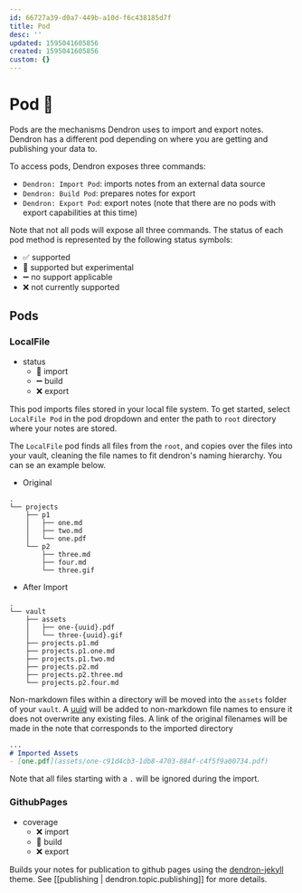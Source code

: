 ```yaml
---
id: 66727a39-d0a7-449b-a10d-f6c438185d7f
title: Pod
desc: ''
updated: 1595041605856
created: 1595041605856
custom: {}
---
```


# Pod 🚧

Pods are the mechanisms Dendron uses to import and export notes. Dendron has a different pod depending on where you are getting and publishing your data to. 

To access pods, Dendron exposes three commands:
- `Dendron: Import Pod`: imports notes from an external data source 
- `Dendron: Build Pod`: prepares notes for export 
- `Dendron: Export Pod`: export notes (note that there are no pods with export capabilities at this time)

Note that not all pods will expose all three commands. The status of each pod method is represented by the following status symbols:
- ✅ supported 
- 🚧 supported but experimental 
- ➖ no support applicable 
- ❌ not currently supported

## Pods

### LocalFile 
- status
    - 🚧 import
    - ➖ build
    - ❌ export

This pod imports files stored in your local file system. To get started, select `LocalFile Pod` in the pod dropdown and enter the path to `root` directory where your notes are stored.

The `LocalFile` pod finds all files from the `root`, and copies over the files into your vault, cleaning the file names to fit dendron's naming hierarchy. You can se an example below. 

- Original
```
.
└── projects
    ├── p1
    │   ├── one.md
    │   ├── two.md
    │   └── one.pdf
    └── p2
        ├── three.md
        ├── four.md
        └── three.gif
```

- After Import
```
.
└── vault
    ├── assets
    │   ├── one-{uuid}.pdf
    │   └── three-{uuid}.gif
    ├── projects.p1.md
    ├── projects.p1.one.md
    ├── projects.p1.two.md
    ├── projects.p2.md
    ├── projects.p2.three.md
    └── projects.p2.four.md
```

Non-markdown files within a directory will be moved into the `assets` folder of your `vault`. A [uuid](https://en.wikipedia.org/wiki/Universally_unique_identifier) will be added to non-markdown file names to ensure it does not overwrite any existing files. A link of the original filenames will be made in the note that corresponds to the imported directory


```md
...
# Imported Assets
- [one.pdf](assets/one-c91d4cb3-1db8-4703-884f-c4f5f9a00734.pdf)

```

Note that all files starting with a `.` will be ignored during the import.


### GithubPages
- coverage
    - ❌ import
    - 🚧 build
    - ❌ export 

Builds your notes for publication to github pages using the [dendron-jekyll](https://github.com/dendronhq/dendron-jekyll) theme.  See [[publishing | dendron.topic.publishing]] for more details.